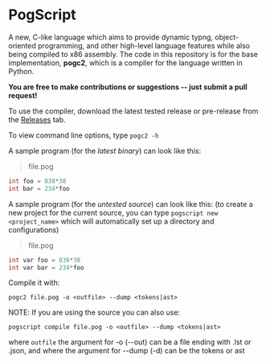 # PogScript

A new, C-like language which aims to provide dynamic typng, object-oriented programming, and other high-level language features while also being compiled to x86 assembly. The code in this repository is for the base implementation, **pogc2**, which is a compiler for the language written in Python.

**You are free to make contributions or suggestions -- just submit a pull request!**

To use the compiler, download the latest tested release or pre-release from the [Releases](https://github.com/User0332/PogScript/releases) tab.

To view command line options, type ```pogc2 -h```

A sample program (for the *latest binary*) can look like this:

>file.pog

```c
int foo = 838*38
int bar = 234*foo
```

A sample program (for the *untested source*) can look like this:
(to create a new project for the current source, you can type ```pogscript new <project_name>``` which will automatically set up a directory and configurations)

>file.pog

```c
int var foo = 838*38
int var bar = 234*foo
```

Compile it with:

```console
pogc2 file.pog -o <outfile> --dump <tokens|ast>
```

NOTE: If you are using the source you can also use:

```console
pogscript compile file.pog -o <outfile> --dump <tokens|ast>
```

where ```outfile``` the argument for -o (--out) can be a file ending with .lst or .json, and where the argument for --dump (-d) can be the tokens or ast
